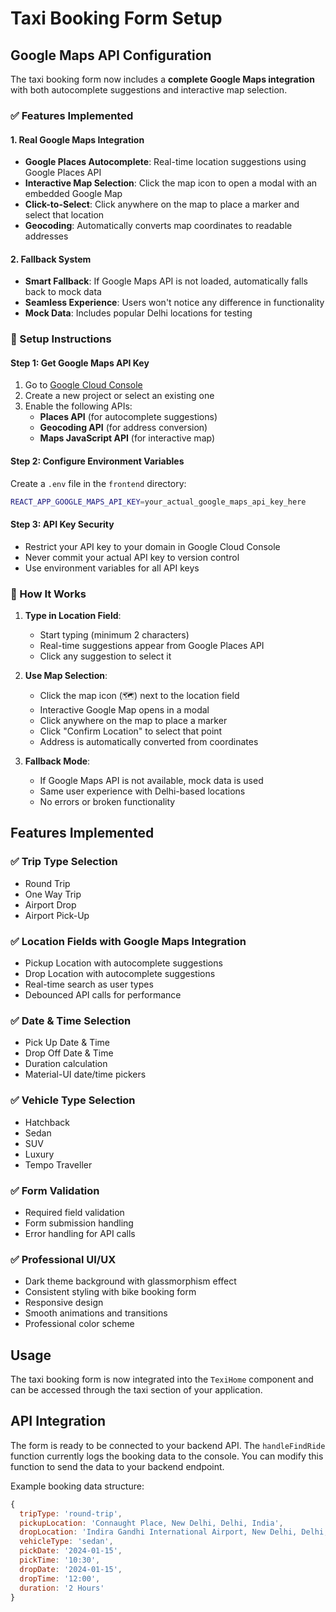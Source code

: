 # Taxi Booking Form Setup

## Google Maps API Configuration

The taxi booking form now includes a **complete Google Maps integration** with both autocomplete suggestions and interactive map selection.

### ✅ Features Implemented

#### **1. Real Google Maps Integration**
- **Google Places Autocomplete**: Real-time location suggestions using Google Places API
- **Interactive Map Selection**: Click the map icon to open a modal with an embedded Google Map
- **Click-to-Select**: Click anywhere on the map to place a marker and select that location
- **Geocoding**: Automatically converts map coordinates to readable addresses

#### **2. Fallback System**
- **Smart Fallback**: If Google Maps API is not loaded, automatically falls back to mock data
- **Seamless Experience**: Users won't notice any difference in functionality
- **Mock Data**: Includes popular Delhi locations for testing

### 🚀 Setup Instructions

#### **Step 1: Get Google Maps API Key**
1. Go to [Google Cloud Console](https://console.cloud.google.com/google/maps-apis)
2. Create a new project or select an existing one
3. Enable the following APIs:
   - **Places API** (for autocomplete suggestions)
   - **Geocoding API** (for address conversion)
   - **Maps JavaScript API** (for interactive map)

#### **Step 2: Configure Environment Variables**
Create a `.env` file in the `frontend` directory:
```bash
REACT_APP_GOOGLE_MAPS_API_KEY=your_actual_google_maps_api_key_here
```

#### **Step 3: API Key Security**
- Restrict your API key to your domain in Google Cloud Console
- Never commit your actual API key to version control
- Use environment variables for all API keys

### 🎯 How It Works

1. **Type in Location Field**: 
   - Start typing (minimum 2 characters)
   - Real-time suggestions appear from Google Places API
   - Click any suggestion to select it

2. **Use Map Selection**:
   - Click the map icon (🗺️) next to the location field
   - Interactive Google Map opens in a modal
   - Click anywhere on the map to place a marker
   - Click "Confirm Location" to select that point
   - Address is automatically converted from coordinates

3. **Fallback Mode**:
   - If Google Maps API is not available, mock data is used
   - Same user experience with Delhi-based locations
   - No errors or broken functionality

## Features Implemented

### ✅ Trip Type Selection
- Round Trip
- One Way Trip
- Airport Drop
- Airport Pick-Up

### ✅ Location Fields with Google Maps Integration
- Pickup Location with autocomplete suggestions
- Drop Location with autocomplete suggestions
- Real-time search as user types
- Debounced API calls for performance

### ✅ Date & Time Selection
- Pick Up Date & Time
- Drop Off Date & Time
- Duration calculation
- Material-UI date/time pickers

### ✅ Vehicle Type Selection
- Hatchback
- Sedan
- SUV
- Luxury
- Tempo Traveller

### ✅ Form Validation
- Required field validation
- Form submission handling
- Error handling for API calls

### ✅ Professional UI/UX
- Dark theme background with glassmorphism effect
- Consistent styling with bike booking form
- Responsive design
- Smooth animations and transitions
- Professional color scheme

## Usage

The taxi booking form is now integrated into the `TexiHome` component and can be accessed through the taxi section of your application.

## API Integration

The form is ready to be connected to your backend API. The `handleFindRide` function currently logs the booking data to the console. You can modify this function to send the data to your backend endpoint.

Example booking data structure:
```javascript
{
  tripType: 'round-trip',
  pickupLocation: 'Connaught Place, New Delhi, Delhi, India',
  dropLocation: 'Indira Gandhi International Airport, New Delhi, Delhi, India',
  vehicleType: 'sedan',
  pickDate: '2024-01-15',
  pickTime: '10:30',
  dropDate: '2024-01-15',
  dropTime: '12:00',
  duration: '2 Hours'
}
```
